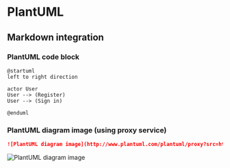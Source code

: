 # PlantUML

## Markdown integration

### PlantUML code block

```plantuml
@startuml
left to right direction

actor User
User --> (Register)
User --> (Sign in)

@enduml
```

### PlantUML diagram image (using proxy service)


```markdown
![PlantUML diagram image](http://www.plantuml.com/plantuml/proxy?src=https://raw.github.com/tommistolercz/plantuml/develop/diagrams/usecase.puml)
```

![PlantUML diagram image](http://www.plantuml.com/plantuml/proxy?src=https://raw.github.com/tommistolercz/plantuml/develop/diagrams/usecase.puml)
